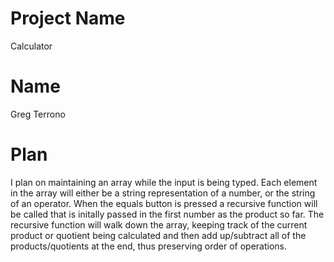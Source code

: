 Project Name
============
Calculator

Name
====
Greg Terrono

Plan
====
I plan on maintaining an array while the input is being typed. Each element in the array will either be a string representation of a number, or the string of an operator. When the equals button is pressed a recursive function will be called that is initally passed in the first number as the product so far. The recursive function will walk down the array, keeping track of the current product or quotient being calculated and then add up/subtract all of the products/quotients at the end, thus preserving order of operations.
